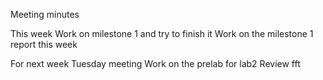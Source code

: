 Meeting minutes 

This week
Work on milestone 1 and try to finish it 
Work on the milestone 1 report this week

For next week Tuesday meeting
Work on  the prelab for lab2
Review fft 

